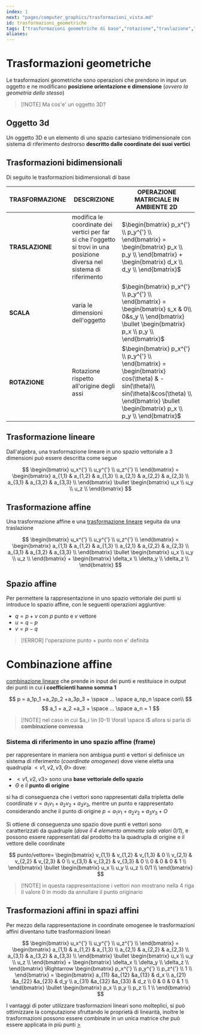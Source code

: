 ```yaml
---
index: 1
next: "pages/computer_graphics/trasformazioni_vista.md"
id: trasformazioni_geometriche
tags: ["trasformazioni geometriche di base","rotazione","traslazione","scala","trasformazione affine","spazio affine"]
aliases:
---
```


# Trasformazioni geometriche

Le trasformazioni geometriche sono operazioni che prendono in input un oggetto e ne modificano **posizione orientazione e dimensione** (*ovvero la geometria dello stesso*)

>[!NOTE] Ma cos'e' un oggetto 3D?

## Oggetto 3d

Un oggetto 3D e un elemento di uno spazio cartesiano tridimensionale con sistema di riferimento destrorso **descritto dalle coordinate dei suoi vertici**

## Trasformazioni bidimensionali

Di seguito le trasformazioni bidimensionali di base

| **TRASFORMAZIONE** | DESCRIZIONE                                                                                                              | OPERAZIONE MATRICIALE IN AMBIENTE 2D                                                                                                                                                               |
| ------------------ | ------------------------------------------------------------------------------------------------------------------------ | -------------------------------------------------------------------------------------------------------------------------------------------------------------------------------------------------- |
| **TRASLAZIONE**    | modifica le coordinate dei vertici per far si che l'oggetto si trovi in una posizione diversa nel sistema di riferimento | $\begin{bmatrix} p_x^{'} \\ p_y^{'} \\ \end{bmatrix} =  \begin{bmatrix} p_x \\ p_y \\ \end{bmatrix} + \begin{bmatrix} d_x \\ d_y \\ \end{bmatrix}$                                                 |
| **SCALA**          | varia le dimensioni dell'oggetto                                                                                         | $\begin{bmatrix} p_x^{'} \\ p_y^{'} \\ \end{bmatrix} =  \begin{bmatrix} s_x & 0\\ 0&s_y \\ \end{bmatrix} \bullet \begin{bmatrix} p_x \\ p_y \\ \end{bmatrix}$                                      |
| **ROTAZIONE**      | Rotazione rispetto all'origine degli assi                                                                                | $\begin{bmatrix} p_x^{'} \\ p_y^{'} \\ \end{bmatrix} =  \begin{bmatrix} cos(\theta) & -sin(\theta)\\ sin(\theta)&cos(\theta) \\ \end{bmatrix} \bullet \begin{bmatrix} p_x \\ p_y \\ \end{bmatrix}$ |

## Trasformazione lineare

Dall'algebra, una trasformazione lineare in uno spazio vettoriale a 3 dimensioni può essere descritta come segue

$$
\begin{bmatrix}
u_x^{'} \\
u_y^{'} \\
u_z^{'} \\
\end{bmatrix} =
\begin{bmatrix}
a_{1,1} & a_{1,2} & a_{1,3} \\
a_{2,1} & a_{2,2} & a_{2,3} \\
a_{3,1} & a_{3,2} & a_{3,3} \\
\end{bmatrix} \bullet
\begin{bmatrix}
u_x \\
u_y \\
u_z \\
\end{bmatrix}
$$

## Trasformazione affine

Una trasformazione affine e una [trasformazione lineare](#trasformazione%20lineare) seguita da una traslazione

$$
\begin{bmatrix}
u_x^{'} \\
u_y^{'} \\
u_z^{'} \\
\end{bmatrix} =
\begin{bmatrix}
a_{1,1} & a_{1,2} & a_{1,3} \\
a_{2,1} & a_{2,2} & a_{2,3} \\
a_{3,1} & a_{3,2} & a_{3,3} \\
\end{bmatrix} \bullet
\begin{bmatrix}
u_x \\
u_y \\
u_z \\
\end{bmatrix} +
\begin{bmatrix}
\delta_x \\
\delta_y \\
\delta_z \\
\end{bmatrix}
$$

## Spazio affine

Per permettere la rappresentazione in uno spazio vettoriale dei punti si introduce lo spazio affine, con le seguenti operazioni aggiuntive:

- $q = p+v$ con $p$ punto e $v$ vettore
- $u = q - p$
- $v = p - q$

> [!ERROR] l'operazione punto + punto non e' definita

# Combinazione affine

[combinazione lineare](#Trasformazione%20lineare) che prende in input dei punti e restituisce in output dei punti in cui **i coefficienti hanno somma $1$**

$$
p = a_1p_1 +a_2p_2 +a_3p_3 + \space ... \space a_np_n \space con\\
$$
$$
a_1 + a_2 +a_3 + \space ... \space a_n = 1
$$

>[!NOTE] nel caso in cui $a_i \in [0-1) \forall \space i$ allora si parla di **combinazione convessa**

### Sistema di riferimento in uno spazio affine (frame)

per rappresentare in maniera non ambigua punti e vettori si definisce un sistema di riferimento (*coordinate omogenee*) dove viene eletta una quadrupla $<v1,v2,v3,\Theta>$ dove:

- $<v1,v2,v3>$ sono una **base vettoriale dello spazio**
- $\Theta$ e il **punto di origine**

si ha di conseguenza che i vettori sono rappresentati dalla tripletta delle coordinate $v = a_1v_1 +a_2v_2 +a_3v_3$, mentre un punto e rappresentato considerando anche il punto di origine $p = a_1v_1 +a_2v_2 +a_3v_3 + O$

Si ottiene di conseguenza uno spazio dove punti e vettori sono caratterizzati da quadruple (*dove il 4 elemento ammette solo valori $0/1$*), e possono essere rappresentati dal prodotto tra la quadrupla di origine e il vettore delle coordinate

$$
punto/vettore=
\begin{bmatrix}
v_{1,1} & v_{1,2} & v_{1,3} & 0 \\
v_{2,1} & v_{2,2} & v_{2,3} & 0 \\
v_{3,1} & v_{3,2} & v_{3,3} & 0 \\
0 & 0 & 0 & 1 \\
\end{bmatrix} \bullet
\begin{bmatrix}
u_x \\
u_y \\
u_z \\
0/1 \\
\end{bmatrix}
$$

>[!NOTE] in questa rappresentazione i vettori non mostrano nella 4 riga il valore $0$ in modo da annullare il punto originario

## Trasformazioni affini in spazi affini

Per mezzo della rappresentazione in coordinate omogenee le trasformazioni affini diventano tutte trasformazioni lineari

$$
\begin{bmatrix}
u_x^{'} \\
u_y^{'} \\
u_z^{'} \\
\end{bmatrix} =
\begin{bmatrix}
a_{1,1} & a_{1,2} & a_{1,3} \\
a_{2,1} & a_{2,2} & a_{2,3} \\
a_{3,1} & a_{3,2} & a_{3,3} \\
\end{bmatrix} \bullet
\begin{bmatrix}
u_x \\
u_y \\
u_z \\
\end{bmatrix} +
\begin{bmatrix}
\delta_x \\
\delta_y \\
\delta_z \\
\end{bmatrix} \Rightarrow
\begin{bmatrix}
p_x^{'} \\
p_y^{'} \\
p_z^{'} \\
1 \\
\end{bmatrix} =
\begin{bmatrix}
a_{11} &a_{12} &a_{13} & d_x \\
a_{21} &a_{22} &a_{23} & d_y \\
a_{31} &a_{32} &a_{33} & d_z \\
0 & 0 & 0 & 1 \\
\end{bmatrix} \bullet
\begin{bmatrix}
p_x \\
p_y \\
p_z \\
1 \\
\end{bmatrix}
$$

I vantaggi di poter utilizzare trasformazioni lineari sono molteplici, si può ottimizzare la computazione sfruttando le proprietà di linearità, inoltre le trasformazioni possono essere combinate in un unica matrice che può essere applicata in più punti
[>](pages/computer_graphics/trasformazioni_vista.md)
